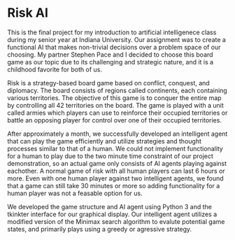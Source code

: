 # Risk AI

This is the final project for my introduction to artificial intelligenece class during my senior year at Indiana University. 
Our assignment was to create a functional AI that makes non-trivial decisions over a problem space of our choosing. My partner 
Stephen Pace and I decided to choose this board game as our topic due to its challenging and strategic nature, and it is a childhood
favorite for both of us.

Risk is a strategy-based board game based on conflict, conquest, and diplomacy. The board consists of regions called continents, each
containing various territories. The objective of this game is to conquer the entire map by controlling all 42 territories on the board.
The game is played with a unit called armies which players can use to reinforce their occupied territories or battle an opposing player
for control over one of their occupied territories.

After approximately a month, we successfully developed an intelligent agent that can play the game efficiently and utilize strategies
and thought processes similar to that of a human. We could not implement functionality for a human to play due to the two minute
time constraint of our project demonstration, so an actual game only consists of AI agents playing against eachother. A normal game of risk with all human players can last 6 hours or more. Even with one human player against two intelligent agents, we found that a game can still take 30 minutes or more so adding functionality for a human player was not a feasable option for us. 

We developed the game structure and AI agent using Python 3 and the tkinkter interface for our graphical display. Our intelligent agent 
utilizes a modified version of the Minimax search algorithm to evalute potential game states, and primarily plays using a greedy or agressive strategy.  
